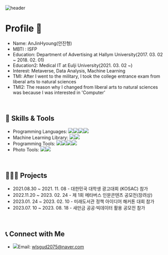 








![header](https://capsule-render.vercel.app/api?type=rect&color=0:87CEEB,100:FFC0CB&height=200&section=header&text=%20Welcome%20to%20AnjinHyoung%20GitHub%20&fontSize=50&animation=fadeIn&fontColor=ffffff)













# Profile 👋

- Name: AnJinHyoung(안진형)
- MBTI : ISFP
- Education: Department of Advertising at Hallym University(2017. 03. 02 ~ 2018. 02. 01)
- Education2: Medical IT at Eulji University(2021. 03. 02 ~)
- Interest: Metaverse, Data Analysis, Machine Learning
- TMI: After I went to the military, I took the college entrance exam from liberal arts to natural sciences
- TMI2: The reason why I changed from liberal arts to natural sciences was because I was interested in 'Computer'

</br>


## 🔨 Skills & Tools

- Programming Languages: <img src="https://img.shields.io/badge/python-3776AB?style=plastic&logo=Python&logoColor=white"/><img src="https://img.shields.io/badge/C-A8B9CC?style=plastic&logo=C&logoColor=white"/><img src="https://img.shields.io/badge/C++-00599C?style=plastic&logo=C%2B%2B&logoColor=white"/><img src="https://img.shields.io/badge/Java-007396?style=plastic&logo=Java&logoColor=white"/>
- Machine Learning Library: <img src="https://img.shields.io/badge/Scikit%20learn-F7931E?style=plastic&logo=scikit-learn&logoColor=white"/><img src="https://img.shields.io/badge/LightGBM-311E88?style=plastic&logo=LightGBM&logoColor=white"/>
- Programming Tools: <img src="https://img.shields.io/badge/Visual%20Studio-5C2D91?style=plastic&logo=Visual%20Studio&logoColor=white"/><img src="https://img.shields.io/badge/PyCharm-000000?style=plastic&logo=PyCharm&logoColor=white"/><img src="https://img.shields.io/badge/Google%20Colab-F9AB00?style=plastic&logo=Google%20Colab&logoColor=white"/><img src="https://img.shields.io/badge/GitHub-181717?style=plastic&logo=GitHub&logoColor=white"/>
- Photo Tools: <img src="https://img.shields.io/badge/Photoshop-31A8FF?style=plastic&logo=Adobe%20Photoshop&logoColor=white"/><img src="https://img.shields.io/badge/Illustrator-FF9A00?style=plastic&logo=Adobe%20Illustrator&logoColor=white"/>

</br>


## 👩🏻‍💻 **Projects**

- 2021.08.30 ~ 2021. 11. 08 - 대한민국 대학생 광고대회 (KOSAC) 참가
- 2022.11.20 ~ 2023. 02. 24 - 제 1회 메타버스 인문콘텐츠 공모전(장려상)
- 2023.01. 24 ~ 2023. 02. 10 - 미래도서관 정책 아이디어 해커톤 대회 참가
- 2023.07. 10 ~ 2023. 08. 18 - 새만금 공공·빅데이터 활용 공모전 참가
           
</br>

## 📞 Connect with Me
- <img src="https://img.shields.io/badge/Naver-03C75A?style=plastic&logo=Naver&logoColor=white"/>Email: wlsgud2075@naver.com

<!--
**kyungheee/kyungheee** is a ✨ _special_ ✨ repository because its `README.md` (this file) appears on your GitHub profile.

Here are some ideas to get you started:

- 🔭 I’m currently working on ...
- 🌱 I’m currently learning ...
- 👯 I’m looking to collaborate on ...
- 🤔 I’m looking for help with ...
- 💬 Ask me about ...
- 📫 How to reach me: ...
- 😄 Pronouns: ...
- ⚡ Fun fact: ...
-->
